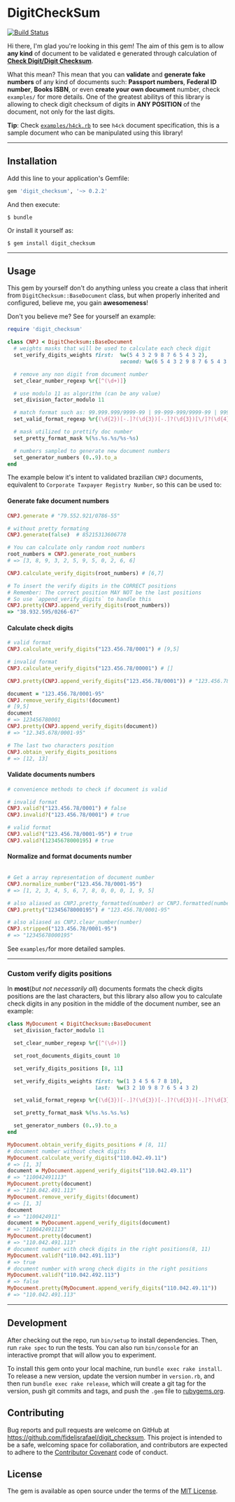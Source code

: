 # DigitCheckSum

[![Build Status](https://travis-ci.org/fidelisrafael/digit_checksum.svg)](https://travis-ci.org/fidelisrafael/digit_checksum)

Hi there, I'm glad you're looking in this gem!
The aim of this gem is to allow **any kind** of document to be validated e generated through calculation of [**Check Digit/Digit Checksum**](https://en.wikipedia.org/wiki/Check_digit).

What this mean? This mean that you can **validate** and **generate fake numbers** of any kind of documents such: **Passport numbers**, **Federal ID number**, **Books ISBN**, or even **create your own document** number, check `examples/` for more details.
One of the greatest abilitys of this library is allowing to check digit checksum of digits in **ANY POSITION** of the document, not only for the last digits.

**Tip**: Check [`examples/h4ck.rb`](examples/h4ck.rb) to see `h4ck` document specification, this is a sample document who can be manipulated using this library!

---

## Installation

Add this line to your application's Gemfile:

```ruby
gem 'digit_checksum', '~> 0.2.2'
```

And then execute:

    $ bundle

Or install it yourself as:

    $ gem install digit_checksum

---

## Usage

This gem by yourself don't do anything unless you create a class that inherit from `DigitChecksum::BaseDocument` class, but when properly inherited and configured, believe me, you gain **awesomeness**!

Don't you believe me? See for yourself an example:


```ruby
require 'digit_checksum'

class CNPJ < DigitChecksum::BaseDocument
  # weights masks that will be used to calculate each check digit
  set_verify_digits_weights first:  %w(5 4 3 2 9 8 7 6 5 4 3 2),
                     				second: %w(6 5 4 3 2 9 8 7 6 5 4 3 2)

  # remove any non digit from document number
  set_clear_number_regexp %r{[^(\d+)]}

  # use modulo 11 as algorithm (can be any value)
  set_division_factor_modulo 11

  # match format such as: 99.999.999/9999-99 | 99-999-999/9999-99 | 99999999/999999 | 99999999999999
  set_valid_format_regexp %r{(\d{2})[-.]?(\d{3})[-.]?(\d{3})[\/]?(\d{4})[-.]?(\d{2})}

  # mask utilized to prettify doc number
  set_pretty_format_mask %(%s.%s.%s/%s-%s)

  # numbers sampled to generate new document numbers
  set_generator_numbers (0..9).to_a
end
```

The example below it's intent to validated brazilian `CNPJ` documents, equivalent to `Corporate Taxpayer Registry Number`, so this can be used to:

#### Generate fake document numbers

```ruby
CNPJ.generate # "79.552.921/0786-55"

# without pretty formating
CNPJ.generate(false)  # 85215313606778

# You can calculate only random root numbers
root_numbers = CNPJ.generate_root_numbers
# => [3, 8, 9, 3, 2, 5, 9, 5, 0, 2, 6, 6]

CNPJ.calculate_verify_digits(root_numbers) # [6,7]

# To insert the verify digits in the CORRECT positions
# Remember: The correct position MAY NOT be the last positions
# So use `append_verify_digits` to handle this
CNPJ.pretty(CNPJ.append_verify_digits(root_numbers))
=> "38.932.595/0266-67"
```


#### Calculate check digits
```ruby
# valid format
CNPJ.calculate_verify_digits("123.456.78/0001") # [9,5]

# invalid format
CNPJ.calculate_verify_digits("123.456.78/00001") # []

CNPJ.pretty(CNPJ.append_verify_digits("123.456.78/0001")) # "123.456.78/0001-95"

document = "123.456.78/0001-95"
CNPJ.remove_verify_digits!(document)
# [9,5]
document
# => 123456780001
CNPJ.pretty(CNPJ.append_verify_digits(document))
# => "12.345.678/0001-95"

# The last two characters position
CNPJ.obtain_verify_digits_positions
# => [12, 13]

```

#### Validate documents numbers
```ruby
# convenience methods to check if document is valid

# invalid format
CNPJ.valid?("123.456.78/0001") # false
CNPJ.invalid?("123.456.78/0001") # true

# valid format
CNPJ.valid?("123.456.78/0001-95") # true
CNPJ.valid?(12345678000195) # true

```

#### Normalize and format documents number

```ruby

# Get a array representation of document number
CNPJ.normalize_number("123.456.78/0001-95")
# => [1, 2, 3, 4, 5, 6, 7, 8, 0, 0, 0, 1, 9, 5]

# also aliased as CNPJ.pretty_formatted(number) or CNPJ.formatted(number)
CNPJ.pretty("12345678000195") # "123.456.78/0001-95"

# also aliased as CNPJ.clear_number(number)
CNPJ.stripped("123.456.78/0001-95")
# => "12345678000195"
```

See `examples/`for more detailed samples.


---

### Custom verify digits positions

In **most**(*but not necessarily all*) documents formats the check digits positions are the last characters, but this library also allow you
to calculate check digits in any position in the middle of the document number, see an example:

```ruby
class MyDocument < DigitChecksum::BaseDocument
  set_division_factor_modulo 11

  set_clear_number_regexp %r{[^(\d+)]}

  set_root_documents_digits_count 10

  set_verify_digits_positions [8, 11]

  set_verify_digits_weights first: %w(1 3 4 5 6 7 8 10),
                            last:  %w(3 2 10 9 8 7 6 5 4 3 2)

  set_valid_format_regexp %r{(\d{3})[-.]?(\d{3})[-.]?(\d{3})[-.]?(\d{3})}

  set_pretty_format_mask %(%s.%s.%s.%s)

  set_generator_numbers (0..9).to_a
end

MyDocument.obtain_verify_digits_positions # [8, 11]
# document number without check digits
MyDocument.calculate_verify_digits("110.042.49.11")
# => [1, 3]
document = MyDocument.append_verify_digits("110.042.49.11")
# => "110042491113"
MyDocument.pretty(document)
# => "110.042.491.113"
MyDocument.remove_verify_digits!(document)
# => [1, 3]
document
# => "1100424911"
document = MyDocument.append_verify_digits(document)
# => "110042491113"
MyDocument.pretty(document)
# => "110.042.491.113"
# document number with check digits in the right positions(8, 11)
MyDocument.valid?("110.042.491.113")
# => true
# document number with wrong check digits in the right positions
MyDocument.valid?("110.042.492.113")
# => false
MyDocument.pretty(MyDocument.append_verify_digits("110.042.49.11"))
# => "110.042.491.113"
```

---

## Development

After checking out the repo, run `bin/setup` to install dependencies. Then, run `rake spec` to run the tests. You can also run `bin/console` for an interactive prompt that will allow you to experiment.

To install this gem onto your local machine, run `bundle exec rake install`.
To release a new version, update the version number in `version.rb`, and then run `bundle exec rake release`, which will create a git tag for the version, push git commits and tags, and push the `.gem` file to [rubygems.org](https://rubygems.org).

## Contributing

Bug reports and pull requests are welcome on GitHub at https://github.com/fidelisrafael/digit_checksum.
This project is intended to be a safe, welcoming space for collaboration, and contributors are expected to adhere to the [Contributor Covenant](http://contributor-covenant.org) code of conduct.


## License

The gem is available as open source under the terms of the [MIT License](http://opensource.org/licenses/MIT).

